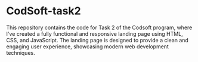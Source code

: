 # CodSoft-task2
This repository contains the code for Task 2 of the Codsoft program, where I've created a fully functional and responsive landing page using HTML, CSS, and JavaScript. The landing page is designed to provide a clean and engaging user experience, showcasing modern web development techniques.
